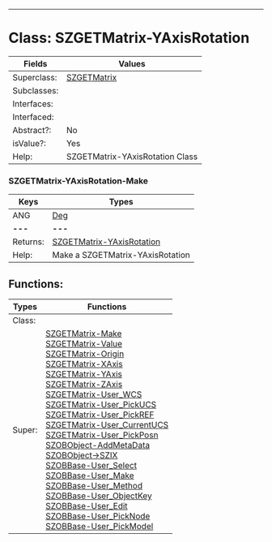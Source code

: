 ---------

# Class:	SZGETMatrix-YAxisRotation

| Fields | Values |
| --------- | --------- |
| Superclass: | [SZGETMatrix](SZGETMatrix.html) |
| Subclasses: |  |
| Interfaces: |  |
| Interfaced: |  |
| Abstract?: | No |
| isValue?: | Yes |
| Help: | SZGETMatrix-YAxisRotation Class |

### SZGETMatrix-YAxisRotation-Make

| Keys | Types |
| --------- | --------- |
| ANG | [Deg](Deg.html) |
| **---** | **---** |
| Returns: | [SZGETMatrix-YAxisRotation](SZGETMatrix-YAxisRotation.html) |
| Help: | Make a SZGETMatrix-YAxisRotation |


## Functions:

| Types | Functions |
| --------- | --------- |
| Class: |  |
| Super: | [SZGETMatrix-Make](SZGETMatrix.html) <br> [SZGETMatrix-Value](SZGETMatrix.html) <br> [SZGETMatrix-Origin](SZGETMatrix.html) <br> [SZGETMatrix-XAxis](SZGETMatrix.html) <br> [SZGETMatrix-YAxis](SZGETMatrix.html) <br> [SZGETMatrix-ZAxis](SZGETMatrix.html) <br> [SZGETMatrix-User_WCS](SZGETMatrix.html) <br> [SZGETMatrix-User_PickUCS](SZGETMatrix.html) <br> [SZGETMatrix-User_PickREF](SZGETMatrix.html) <br> [SZGETMatrix-User_CurrentUCS](SZGETMatrix.html) <br> [SZGETMatrix-User_PickPosn](SZGETMatrix.html) <br> [SZOBObject-AddMetaData](SZOBObject.html) <br> [SZOBObject->SZIX](SZOBObject.html) <br> [SZOBBase-User_Select](SZOBBase.html) <br> [SZOBBase-User_Make](SZOBBase.html) <br> [SZOBBase-User_Method](SZOBBase.html) <br> [SZOBBase-User_ObjectKey](SZOBBase.html) <br> [SZOBBase-User_Edit](SZOBBase.html) <br> [SZOBBase-User_PickNode](SZOBBase.html) <br> [SZOBBase-User_PickModel](SZOBBase.html) |


